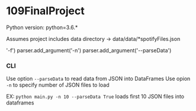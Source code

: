 # 109FinalProject

Python version: python=3.6.*

Assumes project includes data directory -> data/data/*spotifyFiles.json

'-f')
    parser.add_argument('-n')
    parser.add_argument('--parseData')

### CLI

Use option `--parseData` to read data from JSON into DataFrames
Use opion `-n` to specify number of JSON files to load

EX: `python main.py -n 10 --parseData True` loads first 10 JSON files into dataframes
